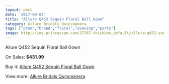 ```yaml
---
layout: post
date: '2017-09-05'
title: "Allure Q452 Sequin Floral Ball Gown"
category: Allure Bridals Quinceanera
tags: ["prom","brand","floral","evening","party"]
image: http://img.princessan.com/37767-thickbox_default/allure-q452-sequin-floral-ball-gown.jpg
---
```

Allure Q452 Sequin Floral Ball Gown

On Sales: **$431.99**
<a href="https://www.princessan.com/en/allure-bridals-quinceanera/17546-allure-q452-sequin-floral-ball-gown.html"><amp-img layout="responsive" width="600" height="600" src="//img.princessan.com/37767-thickbox_default/allure-q452-sequin-floral-ball-gown.jpg" alt="Allure Q452 Sequin Floral Ball Gown 0" /></a>
<a href="https://www.princessan.com/en/allure-bridals-quinceanera/17546-allure-q452-sequin-floral-ball-gown.html"><amp-img layout="responsive" width="600" height="600" src="//img.princessan.com/37771-thickbox_default/allure-q452-sequin-floral-ball-gown.jpg" alt="Allure Q452 Sequin Floral Ball Gown 1" /></a>
<a href="https://www.princessan.com/en/allure-bridals-quinceanera/17546-allure-q452-sequin-floral-ball-gown.html"><amp-img layout="responsive" width="600" height="600" src="//img.princessan.com/37770-thickbox_default/allure-q452-sequin-floral-ball-gown.jpg" alt="Allure Q452 Sequin Floral Ball Gown 2" /></a>
<a href="https://www.princessan.com/en/allure-bridals-quinceanera/17546-allure-q452-sequin-floral-ball-gown.html"><amp-img layout="responsive" width="600" height="600" src="//img.princessan.com/37769-thickbox_default/allure-q452-sequin-floral-ball-gown.jpg" alt="Allure Q452 Sequin Floral Ball Gown 3" /></a>
<a href="https://www.princessan.com/en/allure-bridals-quinceanera/17546-allure-q452-sequin-floral-ball-gown.html"><amp-img layout="responsive" width="600" height="600" src="//img.princessan.com/37768-thickbox_default/allure-q452-sequin-floral-ball-gown.jpg" alt="Allure Q452 Sequin Floral Ball Gown 4" /></a>

Buy it: [Allure Q452 Sequin Floral Ball Gown](https://www.princessan.com/en/allure-bridals-quinceanera/17546-allure-q452-sequin-floral-ball-gown.html "Allure Q452 Sequin Floral Ball Gown")

View more: [Allure Bridals Quinceanera](https://www.princessan.com/en/3-allure-bridals-quinceanera "Allure Bridals Quinceanera")